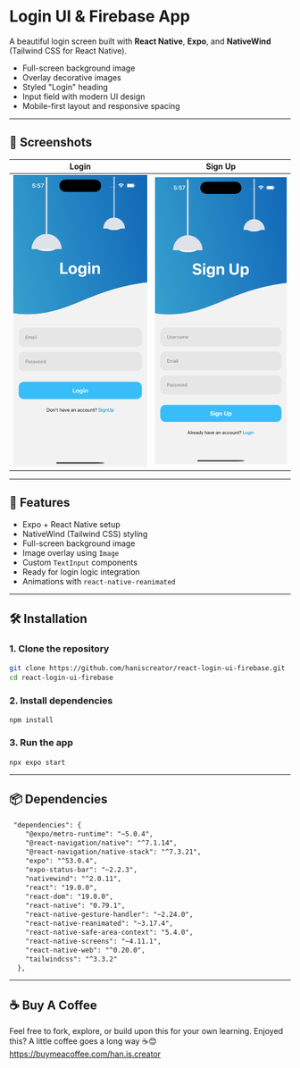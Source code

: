 # Login UI & Firebase App

A beautiful login screen built with **React Native**, **Expo**, and **NativeWind** (Tailwind CSS for React Native). 

- Full-screen background image
- Overlay decorative images
- Styled "Login" heading
- Input field with modern UI design
- Mobile-first layout and responsive spacing

---

## 📱 Screenshots

| Login | Sign Up |
|--------------|----------------|
| ![Login Screen Preview](assets/images/Login.png)  | ![Signup Screen Preview](assets/images/Signup.png)  |

---

## 🚀 Features

- Expo + React Native setup
- NativeWind (Tailwind CSS) styling
- Full-screen background image
- Image overlay using `Image`
- Custom `TextInput` components
- Ready for login logic integration
- Animations with `react-native-reanimated`

---

## 🛠️ Installation

### 1. Clone the repository

```bash
git clone https://github.com/haniscreator/react-login-ui-firebase.git
cd react-login-ui-firebase
```

### 2. Install dependencies
```
npm install
```

### 3. Run the app
```
npx expo start
```

---

## 📦 Dependencies
```
 "dependencies": {
    "@expo/metro-runtime": "~5.0.4",
    "@react-navigation/native": "^7.1.14",
    "@react-navigation/native-stack": "^7.3.21",
    "expo": "^53.0.4",
    "expo-status-bar": "~2.2.3",
    "nativewind": "^2.0.11",
    "react": "19.0.0",
    "react-dom": "19.0.0",
    "react-native": "0.79.1",
    "react-native-gesture-handler": "~2.24.0",
    "react-native-reanimated": "~3.17.4",
    "react-native-safe-area-context": "5.4.0",
    "react-native-screens": "~4.11.1",
    "react-native-web": "^0.20.0",
    "tailwindcss": "^3.3.2"
  },
```
  ---

  ## ☕️ Buy A Coffee
  Feel free to fork, explore, or build upon this for your own learning. Enjoyed this? A little coffee goes a long way ☕😊 https://buymeacoffee.com/han.is.creator

